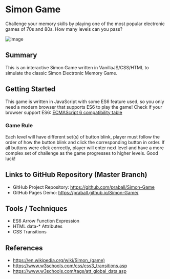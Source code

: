 # Simon Game
 Challenge your memory skills by playing one of the most popular electronic games of 70s and 80s. How many levels can you pass?
 
 ![image](https://user-images.githubusercontent.com/92200181/176868781-722929c0-a7e7-4ba6-a31d-e9ce6aaa01c9.png)


## Summary

This is an interactive Simon Game written in VanillaJS/CSS/HTML to simulate the classic Simon Electronic Memory Game.

## Getting Started

This game is written in JavaScript with some ES6 feature used, so you only need a modern browser that supports ES6 to play the game! Check if your browser support ES6: [ECMAScript 6 compatibility table](http://kangax.github.io/compat-table/es6/)

### Game Rule
Each level will have different set(s) of button blink, player must follow the order of how the button blink and click the corresponding button in order. If all buttons were click correctly, player will enter next level and have a more complex set of challenge as the game progresses to higher levels. Good luck! 

## Links to GitHub Repository (Master Branch)

- GitHub Project Repository: https://github.com/praball/Simon-Game
- GitHub Pages Demo: https://praball.github.io/Simon-Game/


## Tools / Techniques

- ES6 Arrow Function Expression
- HTML data-* Attributes
- CSS Transitions

## References

- https://en.wikipedia.org/wiki/Simon_(game)
- https://www.w3schools.com/css/css3_transitions.asp
- https://www.w3schools.com/tags/att_global_data.asp


